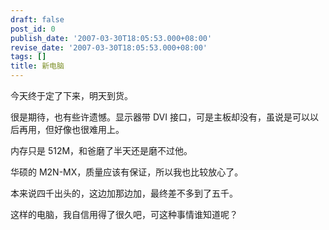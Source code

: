 ```yaml
---
draft: false
post_id: 0
publish_date: '2007-03-30T18:05:53.000+08:00'
revise_date: '2007-03-30T18:05:53.000+08:00'
tags: []
title: 新电脑
---
```


今天终于定了下来，明天到货。

很是期待，也有些许遗憾。显示器带 DVI 接口，可是主板却没有，虽说是可以以后再用，但好像也很难用上。

内存只是 512M，和爸磨了半天还是磨不过他。

华硕的 M2N-MX，质量应该有保证，所以我也比较放心了。

本来说四千出头的，这边加那边加，最终差不多到了五千。

这样的电脑，我自信用得了很久吧，可这种事情谁知道呢？
